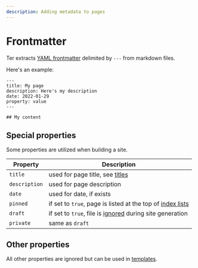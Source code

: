 ```yaml
---
description: Adding metadata to pages
---
```


# Frontmatter

Ter extracts [YAML frontmatter](https://jekyllrb.com/docs/front-matter/)
delimited by `---` from markdown files.

Here's an example:

```
---
title: My page
description: Here's my description
date: 2022-01-29
property: value
---

## My content
```

## Special properties

Some properties are utilized when building a site.

| Property      | Description                                                                    |
| ------------- | ------------------------------------------------------------------------------ |
| `title`       | used for page title, see [titles](titles.md)                                   |
| `description` | used for page description                                                      |
| `date`        | used for date, if exists                                                       |
| `pinned`      | if set to `true`, page is listed at the top of [index lists](./index-pages.md) |
| `draft`       | if set to `true`, file is [ignored](./ignored-files.md) during site generation |
| `private`     | same as `draft`                                                                |

## Other properties

All other properties are ignored but can be used in
[templates](/customize.md#templates).
